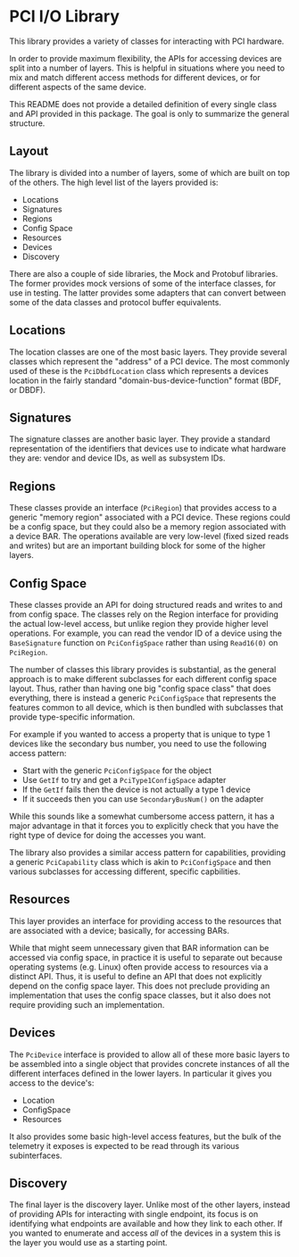 # PCI I/O Library

This library provides a variety of classes for interacting with PCI hardware.

In order to provide maximum flexibility, the APIs for accessing devices are
split into a number of layers. This is helpful in situations where you need to
mix and match different access methods for different devices, or for different
aspects of the same device.

This README does not provide a detailed definition of every single class and API
provided in this package. The goal is only to summarize the general structure.

## Layout

The library is divided into a number of layers, some of which are built on top
of the others. The high level list of the layers provided is:

*   Locations
*   Signatures
*   Regions
*   Config Space
*   Resources
*   Devices
*   Discovery

There are also a couple of side libraries, the Mock and Protobuf libraries. The
former provides mock versions of some of the interface classes, for use in
testing. The latter provides some adapters that can convert between some of the
data classes and protocol buffer equivalents.

## Locations

The location classes are one of the most basic layers. They provide several
classes which represent the "address" of a PCI device. The most commonly used of
these is the `PciDbdfLocation` class which represents a devices location in the
fairly standard "domain-bus-device-function" format (BDF, or DBDF).

## Signatures

The signature classes are another basic layer. They provide a standard
representation of the identifiers that devices use to indicate what hardware
they are: vendor and device IDs, as well as subsystem IDs.

## Regions

These classes provide an interface (`PciRegion`) that provides access to a
generic "memory region" associated with a PCI device. These regions could be a
config space, but they could also be a memory region associated with a device
BAR. The operations available are very low-level (fixed sized reads and writes)
but are an important building block for some of the higher layers.

## Config Space

These classes provide an API for doing structured reads and writes to and from
config space. The classes rely on the Region interface for providing the actual
low-level access, but unlike region they provide higher level operations. For
example, you can read the vendor ID of a device using the `BaseSignature`
function on `PciConfigSpace` rather than using `Read16(0)` on `PciRegion`.

The number of classes this library provides is substantial, as the general
approach is to make different subclasses for each different config space layout.
Thus, rather than having one big "config space class" that does everything,
there is instead a generic `PciConfigSpace` that represents the features common
to all device, which is then bundled with subclasses that provide type-specific
information.

For example if you wanted to access a property that is unique to type 1 devices
like the secondary bus number, you need to use the following access pattern:

*   Start with the generic `PciConfigSpace` for the object
*   Use `GetIf` to try and get a `PciType1ConfigSpace` adapter
*   If the `GetIf` fails then the device is not actually a type 1 device
*   If it succeeds then you can use `SecondaryBusNum()` on the adapter

While this sounds like a somewhat cumbersome access pattern, it has a major
advantage in that it forces you to explicitly check that you have the right type
of device for doing the accesses you want.

The library also provides a similar access pattern for capabilities, providing a
generic `PciCapability` class which is akin to `PciConfigSpace` and then various
subclasses for accessing different, specific capbilities.

## Resources

This layer provides an interface for providing access to the resources that are
associated with a device; basically, for accessing BARs.

While that might seem unnecessary given that BAR information can be accessed via
config space, in practice it is useful to separate out because operating systems
(e.g. Linux) often provide access to resources via a distinct API. Thus, it is
useful to define an API that does not explicitly depend on the config space
layer. This does not preclude providing an implementation that uses the config
space classes, but it also does not require providing such an implementation.

## Devices

The `PciDevice` interface is provided to allow all of these more basic layers to
be assembled into a single object that provides concrete instances of all the
different interfaces defined in the lower layers. In particular it gives you
access to the device's:

*   Location
*   ConfigSpace
*   Resources

It also provides some basic high-level access features, but the bulk of the
telemetry it exposes is expected to be read through its various subinterfaces.

## Discovery

The final layer is the discovery layer. Unlike most of the other layers, instead
of providing APIs for interacting with single endpoint, its focus is on
identifying what endpoints are available and how they link to each other. If you
wanted to enumerate and access *all* of the devices in a system this is the
layer you would use as a starting point.
